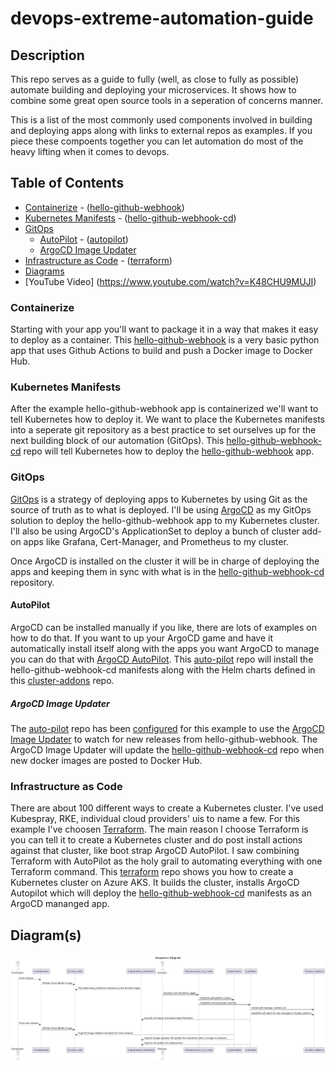 # devops-extreme-automation-guide

## Description

This repo serves as a guide to fully (well, as close to fully as possible) automate building and deploying your microservices.
It shows how to combine some great open source tools in a seperation of concerns manner.

This is a list of the most commonly used components involved in building and deploying apps along with links to external
repos as examples.  If you piece these compoents together you can let automation do most of the heavy lifting when it comes 
to devops.

## Table of Contents

+ [Containerize](https://github.com/polinchw/devops-extreme-automation-guide#containerize) - ([hello-github-webhook](https://github.com/polinchw/hello-github-webhook))
+ [Kubernetes Manifests](https://github.com/polinchw/devops-extreme-automation-guide#kubernetes-manifests) - ([hello-github-webhook-cd](https://github.com/polinchw/hello-github-webhook-cd))
+ [GitOps](https://github.com/polinchw/devops-extreme-automation-guide#gitops)
    + [AutoPilot](https://github.com/polinchw/devops-extreme-automation-guide#autopilot) - ([autopilot](https://argocd-autopilot.readthedocs.io/en/stable/))
    + [ArgoCD Image Updater](https://github.com/polinchw/devops-extreme-automation-guide#autopilot)
+ [Infrastructure as Code](https://github.com/polinchw/devops-extreme-automation-guide#infrastructure-as-code) - ([terraform](https://github.com/polinchw/terraform))
+ [Diagrams](https://github.com/polinchw/devops-extreme-automation-guide#diagrams)
+ [YouTube Video] (https://www.youtube.com/watch?v=K48CHU9MUJI)

### Containerize

Starting with your app you'll want to package it in a way that makes it easy to deploy as a container.  This [hello-github-webhook](https://github.com/polinchw/hello-github-webhook) is a very basic python app that uses Github Actions to build and push a Docker image to Docker Hub.

### Kubernetes Manifests

After the example hello-github-webhook app is containerized we'll want to tell Kubernetes how to deploy it.  We want to place the Kubernetes manifests into a seperate git repository as a best practice to set ourselves up for the next building block of our automation (GitOps).  This [hello-github-webhook-cd](https://github.com/polinchw/hello-github-webhook-cd) repo will tell Kubernetes how to deploy the [hello-github-webhook](https://github.com/polinchw/hello-github-webhook) app.  

### GitOps

[GitOps](https://codefresh.io/learn/gitops/) is a strategy of deploying apps to Kubernetes by using Git as the source of truth as to what is deployed.  I'll be using [ArgoCD](https://argo-cd.readthedocs.io/en/stable/) as my GitOps solution to deploy the hello-github-webhook app to my Kubernetes cluster.  I'll also be using ArgoCD's ApplicationSet to deploy a bunch of cluster add-on apps like Grafana, Cert-Manager, and Prometheus to my cluster.  

Once ArgoCD is installed on the cluster it will be in charge of deploying the apps and keeping them in sync
with what is in the [hello-github-webhook-cd](https://github.com/polinchw/hello-github-webhook-cd) repository.

#### AutoPilot

ArgoCD can be installed manually if you like, there are lots of examples on how to do that.  If you want to up your 
ArgoCD game and have it automatically install itself along with the apps you want ArgoCD to manage you can do that with 
[ArgoCD AutoPilot](https://argocd-autopilot.readthedocs.io/en/stable/).  This [auto-pilot](https://github.com/polinchw/auto-pilot) repo will install the hello-github-webhook-cd 
manifests along with the Helm charts defined in this [cluster-addons](https://github.com/polinchw/cluster-addons) repo.

##### ArgoCD Image Updater

The [auto-pilot](https://github.com/polinchw/auto-pilot) repo has been [configured](https://github.com/polinchw/auto-pilot/blob/main/projects/hello.yaml#L70) for this example to use the [ArgoCD Image Updater](https://argocd-image-updater.readthedocs.io/en/stable/) to watch for new releases from hello-github-webhook. The ArgoCD Image Updater will update the [hello-github-webhook-cd](https://github.com/polinchw/hello-github-webhook-cd) repo when new docker images are posted to Docker Hub.


### Infrastructure as Code

There are about 100 different ways to create a Kubernetes cluster.  I've used Kubespray, RKE, individual cloud providers' 
uis to name a few.  For this example I've choosen [Terraform](https://www.terraform.io/).  The main reason I choose Terraform is you can tell it to create 
a Kubernetes cluster and do post install actions against that cluster, like boot strap ArgoCD AutoPilot.  I saw combining Terraform with AutoPilot as the holy grail to automating everything with one Terraform command.  This [terraform](https://github.com/polinchw/terraform) repo shows you how to create a Kubernetes cluster on Azure AKS.  It builds the cluster, installs ArgoCD Autopilot which will deploy the [hello-github-webhook-cd](https://github.com/polinchw/hello-github-webhook-cd) manifests as an ArgoCD mananged app.

## Diagram(s)

![Sequence!](diagrams/sequenceDiagram.png)